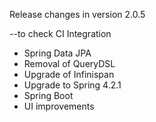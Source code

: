 Release changes in version 2.0.5

--to check CI Integration
- Spring Data JPA
- Removal of QueryDSL
- Upgrade of Infinispan
- Upgrade to Spring 4.2.1
- Spring Boot
- UI improvements
